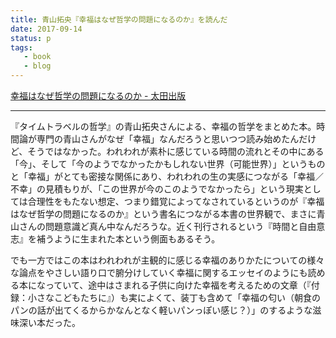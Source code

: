 ```yaml
---
title: 青山拓央『幸福はなぜ哲学の問題になるのか』を読んだ
date: 2017-09-14
status: p
tags:
   - book
   - blog
---
```


[幸福はなぜ哲学の問題になるのか \- 太田出版](http://www.ohtabooks.com/publish/2016/09/13194958.html)

---

『タイムトラベルの哲学』の青山拓央さんによる、幸福の哲学をまとめた本。時間論が専門の青山さんがなぜ「幸福」なんだろうと思いつつ読み始めたんだけど、そうではなかった。われわれが素朴に感じている時間の流れとその中にある「今」、そして「今のようでなかったかもしれない世界（可能世界）」というものと「幸福」がとても密接な関係にあり、われわれの生の実感につながる「幸福／不幸」の見積もりが、「この世界が今のこのようでなかったら」という現実としては合理性をもたない想定、つまり錯覚によってなされているというのが『幸福はなぜ哲学の問題になるのか』という書名につながる本書の世界観で、まさに青山さんの問題意識ど真ん中なんだろうな。近く刊行されるという『時間と自由意志』を補うように生まれた本という側面もあるそう。

でも一方ではこの本はわれわれが主観的に感じる幸福のありかたについての様々な論点をやさしい語り口で腑分けしていく幸福に関するエッセイのようにも読める本になっていて、途中はさまれる子供に向けた幸福を考えるための文章（『付録：小さなこどもたちに』）も実によくて、装丁も含めて「幸福の匂い（朝食のパンの話が出てくるからかなんとなく軽いパンっぽい感じ？）」のするような滋味深い本だった。
